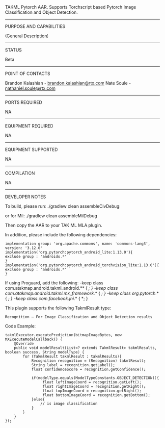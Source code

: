 TAKML Pytorch AAR. Supports Torchscript based Pytorch Image Classification and Object Detection.


_________________________________________________________________
PURPOSE AND CAPABILITIES

(General Description)


_________________________________________________________________
STATUS

Beta

_________________________________________________________________
POINT OF CONTACTS

Brandon Kalashian - brandon.kalashian@rtx.com
Nate Soule - nathaniel.soule@rtx.com

_________________________________________________________________
PORTS REQUIRED

NA

_________________________________________________________________
EQUIPMENT REQUIRED

NA

_________________________________________________________________
EQUIPMENT SUPPORTED

NA

_________________________________________________________________
COMPILATION

NA

_________________________________________________________________
DEVELOPER NOTES

To build, please run:
./gradlew clean assembleCivDebug

or for Mil:
./gradlew clean assembleMilDebug

Then copy the AAR to your TAK ML MLA plugin. 

In addition, please include the following dependencies:
```
implementation group: 'org.apache.commons', name: 'commons-lang3', version: '3.12.0'
implementation('org.pytorch:pytorch_android_lite:1.13.0'){
exclude group : 'androidx.*'
}
implementation('org.pytorch:pytorch_android_torchvision_lite:1.13.0'){
exclude group : 'androidx.*'
}
```

If using Proguard, add the following:
-keep class com.atakmap.android.takml_android.** { *; }
-keep class com.atakmap.android.takml.mx_framework.** { *; }
-keep class org.pytorch.** { *; }
-keep class com.facebook.jni.** { *; }

This plugin supports the following TakmlResult type:
```
Recognition – For Image Classification and Object Detection results
```

Code Example:
```
takmlExecutor.executePrediction(bitmapImageBytes, new MXExecuteModelCallback() {
    @Override
    public void modelResult(List<? extends TakmlResult> takmlResults, boolean success, String modelType) {
        for (TakmlResult takmlResult : takmlResults){
            Recognition recognition = (Recognition) takmlResult;
            String label = recognition.getLabel();  
            float confidenceScore = recognition.getConfidence();  
            
            if(modelType.equals(ModelTypeConstants.OBJECT_DETECTION)){
                 float leftImageCoord = recognition.getLeft();
                 float rightImageCoord = recognition.getRight();
                 float topImageCoord = recognition.getRight();
                 float bottomImageCoord = recognition.getBottom();
            }else{
                // is image classification
            }
        }
    }
});
```